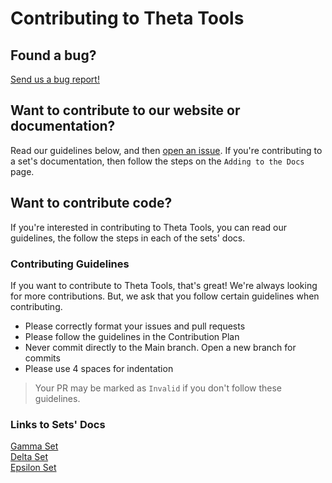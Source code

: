 # Contributing to Theta Tools

## Found a bug?
[Send us a bug report!](https://github.com/theta-tools/main-repository/issues/new/choose)

## Want to contribute to our website or documentation?
Read our guidelines below, and then [open an issue](https://github.com/theta-tools/main-repository/issues/new/choose). If you're contributing to a set's documentation, then follow the steps on the `Adding to the Docs` page.

## Want to contribute code?
If you're interested in contributing to Theta Tools, you can read our guidelines, the follow the steps in each of the sets' docs.

### Contributing Guidelines
If you want to contribute to Theta Tools, that's great! We're always looking for more contributions. But, we ask that you follow certain guidelines when contributing.

- Please correctly format your issues and pull requests
- Please follow the guidelines in the Contribution Plan
- Never commit directly to the Main branch. Open a new branch for commits
- Please use 4 spaces for indentation

> Your PR may be marked as `Invalid` if you don't follow these guidelines.

### Links to Sets' Docs
[Gamma Set](https://thetatools.xyz/gamma#contributing)<br>
[Delta Set](https://thetatools.xyz/delta#contributing)<br>
[Epsilon Set](https://thetatools.xyz/epsilon#contributing)<br>